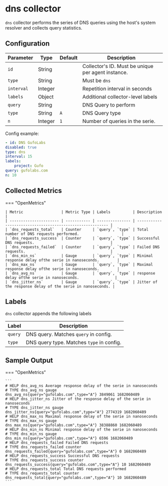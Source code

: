 # dns collector

`dns` collector performs the series of DNS queries using the host's system resolver
and collects query statistics.

## Configuration

| Parameter  | Type    | Default | Description                                        |
|------------|---------|---------|----------------------------------------------------|
| `id`       | String  |         | Collector's ID. Must be unique per agent instance. |
| `type`     | String  |         | Must be `dns`                                      |
| `interval` | Integer |         | Repetition interval in seconds                     |
| `labels`   | Object  |         | Additional collector-level labels                  |
| `query`    | String  |         | DNS Query to perform                               |
| `type`     | String  | `A`     | DNS Query type                                     |
| `n`        | Integer | `1`     | Number of queries in the serie.                    |

Config example:

``` yaml
- id: DNS GufoLabs
disabled: true
type: dns
interval: 15
labels:
    project: Gufo
query: gufolabs.com
n: 10
```

## Collected Metrics

=== "OpenMetrics"

    | Metric                 | Metric Type | Labels          | Description                                               |
    | ---------------------- | ----------- | --------------- | --------------------------------------------------------- |
    | `dns_requests_total`   | Counter     | `query`, `type` | Total number of DNS requests performed.                   |
    | `dns_requests_success` | Counter     | `query`, `type` | Successful DNS requests.                                  |
    | `dns_requests_failed`  | Counter     | `query`, `type` | Failed DNS requests.                                      |
    | `dns_min_ns`           | Gauge       | `query`, `type` | Minimal response delay ofthe serie in nanoseconds.        |
    | `dns_max_ns`           | Gauge       | `query`, `type` | Maximal response delay ofthe serie in nanoseconds.        |
    | `dns_avg_ns`           | Gauge       | `query`, `type` | response delay ofthe serie in nanoseconds.                |
    | `dns_jitter_ns`        | Gauge       | `query`, `type` | Jitter of the response delay of the serie in nanoseconds. |

## Labels

`dns` collector appends the following labels

| Label   | Description                               |
|---------|-------------------------------------------|
| `query` | DNS query. Matches `query` in config.     |
| `type`  | DNS query type. Matches `type` in config. |

## Sample Output

=== "OpenMetrics"

    ```
    # HELP dns_avg_ns Average response delay of the serie in nanoseconds
    # TYPE dns_avg_ns gauge
    dns_avg_ns{query="gufolabs.com",type="A"} 3849061 1682060489
    # HELP dns_jitter_ns Jitter of the response delay of the serie in nanoseconds
    # TYPE dns_jitter_ns gauge
    dns_jitter_ns{query="gufolabs.com",type="A"} 2774319 1682060489
    # HELP dns_max_ns Maximal response delay of the serie in nanoseconds
    # TYPE dns_max_ns gauge
    dns_max_ns{query="gufolabs.com",type="A"} 38388860 1682060489
    # HELP dns_min_ns Minimal response delay of the serie in nanoseconds
    # TYPE dns_min_ns gauge
    dns_min_ns{query="gufolabs.com",type="A"} 6596 1682060489
    # HELP dns_requests_failed Failed DNS requests
    # TYPE dns_requests_failed counter
    dns_requests_failed{query="gufolabs.com",type="A"} 0 1682060489
    # HELP dns_requests_success Successful DNS requests
    # TYPE dns_requests_success counter
    dns_requests_success{query="gufolabs.com",type="A"} 10 1682060489
    # HELP dns_requests_total Total DNS requests performed
    # TYPE dns_requests_total counter
    dns_requests_total{query="gufolabs.com",type="A"} 10 1682060489
    ```